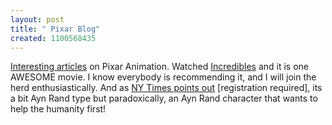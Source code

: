 ```yaml
--- 
layout: post
title: " Pixar Blog"
created: 1100568435
---
```

<a href="http://pixaranimation.blogspot.com/">Interesting articles</a> on Pixar Animation.  Watched <a href="http://theincredibles.com">Incredibles</a> and it is one AWESOME movie. I know everybody is recommending it, and I will join the herd enthusiastically.  And as <a href="http://movies2.nytimes.com/mem/movies/review.html&OQ=orefQ3DloginQ26title1Q3DIncrediblesQ252cQ2520TheQ2520Q2528MovieQ2529Q26title2Q3DIncrediblesQ252cQ2520TheQ2520Q2528MovieQ2529Q26reviewerQ3DAQ252eQ2520OQ252eQ2520ScottQ26pdateQ3D20041105Q26vQ5FidQ3D287450">NY Times points out</a> [registration required], its a bit Ayn Rand type but paradoxically, an Ayn Rand character that wants to help the humanity first!
